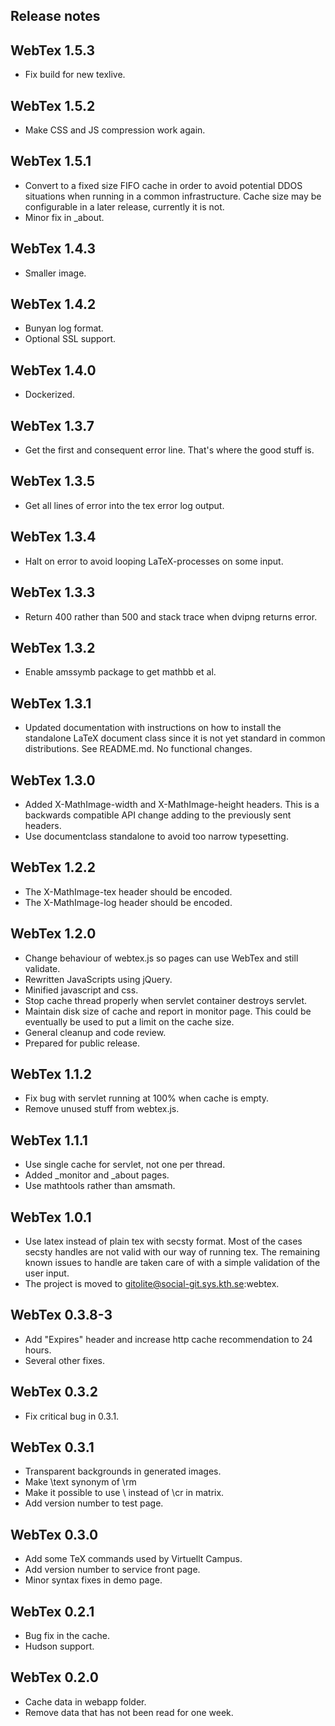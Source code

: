 Release notes
-------------

## WebTex 1.5.3

* Fix build for new texlive.

## WebTex 1.5.2

* Make CSS and JS compression work again.

## WebTex 1.5.1

* Convert to a fixed size FIFO cache in order to avoid potential DDOS
  situations when running in a common infrastructure. Cache size may
  be configurable in a later release, currently it is not.
* Minor fix in _about.

## WebTex 1.4.3

* Smaller image.

## WebTex 1.4.2

* Bunyan log format.
* Optional SSL support.

## WebTex 1.4.0

* Dockerized.

## WebTex 1.3.7

* Get the first and consequent error line. That's where the good stuff is.

## WebTex 1.3.5

* Get all lines of error into the tex error log output.

## WebTex 1.3.4

* Halt on error to avoid looping LaTeX-processes on some input.

## WebTex 1.3.3

* Return 400 rather than 500 and stack trace when dvipng returns error.

## WebTex 1.3.2

* Enable amssymb package to get mathbb et al.

## WebTex 1.3.1

* Updated documentation with instructions on how to install the standalone
  LaTeX document class since it is not yet standard in common distributions.
  See README.md. No functional changes.

## WebTex 1.3.0

* Added X-MathImage-width and X-MathImage-height headers. This is a 
  backwards compatible API change adding to the previously sent headers.
* Use documentclass standalone to avoid too narrow typesetting.

## WebTex 1.2.2

* The X-MathImage-tex header should be encoded.
* The X-MathImage-log header should be encoded.

## WebTex 1.2.0

* Change behaviour of webtex.js so pages can use WebTex and still validate.
* Rewritten JavaScripts using jQuery.
* Minified javascript and css.
* Stop cache thread properly when servlet container destroys servlet.
* Maintain disk size of cache and report in monitor page. This could be
  eventually be used to put a limit on the cache size.
* General cleanup and code review.
* Prepared for public release.

## WebTex 1.1.2

* Fix bug with servlet running at 100% when cache is empty.
* Remove unused stuff from webtex.js.

## WebTex 1.1.1

* Use single cache for servlet, not one per thread.
* Added _monitor and _about pages.
* Use mathtools rather than amsmath.

## WebTex 1.0.1

* Use latex instead of plain tex with secsty format. Most of the cases
  secsty handles are not valid with our way of running tex. The remaining
  known issues to handle are taken care of with a simple validation of
  the user input.
* The project is moved to gitolite@social-git.sys.kth.se:webtex.

## WebTex 0.3.8-3

* Add "Expires" header and increase http cache recommendation to 24 hours.
* Several other fixes.

## WebTex 0.3.2

* Fix critical bug in 0.3.1. 

## WebTex 0.3.1

* Transparent backgrounds in generated images.
* Make \text synonym of \rm
* Make it possible to use \\ instead of \cr in matrix.
* Add version number to test page.

## WebTex 0.3.0

* Add some TeX commands used by Virtuellt Campus. 
* Add version number to service front page.
* Minor syntax fixes in demo page.

## WebTex 0.2.1

* Bug fix in the cache.
* Hudson support.

## WebTex 0.2.0

* Cache data in webapp folder.
* Remove data that has not been read for one week.
